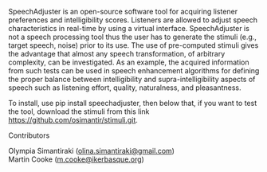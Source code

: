 SpeechAdjuster is an open-source software tool for acquiring listener preferences
and intelligibility scores. Listeners are allowed to adjust speech characteristics
in real-time by using a virtual interface. SpeechAdjuster is not a
speech processing tool thus the user has to generate the stimuli (e.g., target
speech, noise) prior to its use. The use of pre-computed stimuli gives the advantage
that almost any speech transformation, of arbitrary complexity, can
be investigated. As an example, the acquired information from such tests
can be used in speech enhancement algorithms for defining the proper balance
between intelligibility and supra-intelligibility aspects of speech such
as listening effort, quality, naturalness, and pleasantness.  

To install, use pip install speechadjuster, 
then below that, if you want to test the 
tool, download the stimuli from this link https://github.com/osimantir/stimuli.git. 

Contributors   

Olympia Simantiraki (olina.simantiraki@gmail.com)<br/> 
Martin Cooke (m.cooke@ikerbasque.org)

